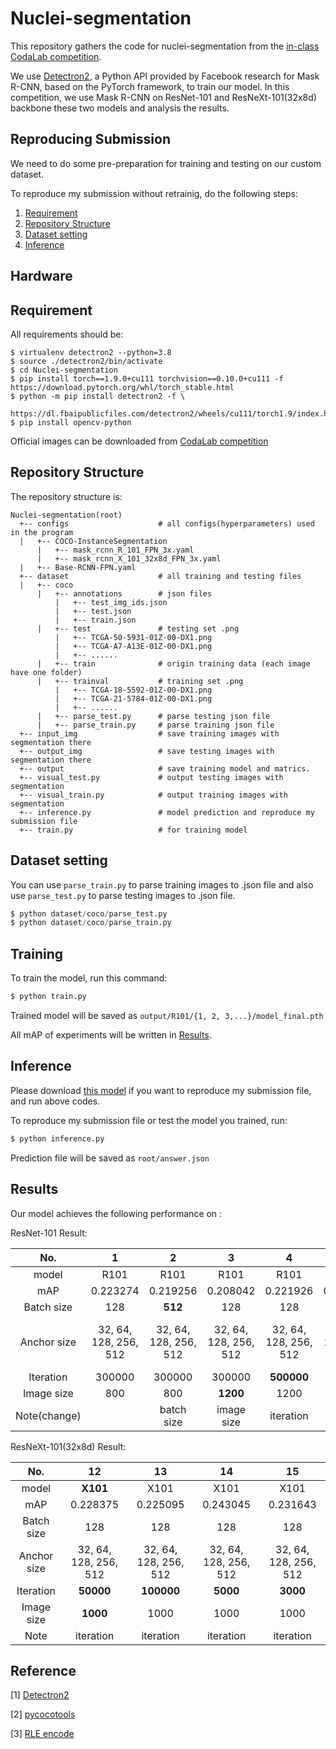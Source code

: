 # Nuclei-segmentation

This repository gathers the code for nuclei-segmentation from the [in-class CodaLab competition](https://codalab.lisn.upsaclay.fr/competitions/333?secret_key=3b31d945-289d-4da6-939d-39435b506ee5).

We use [Detectron2](https://github.com/facebookresearch/detectron2), a Python API provided by Facebook research for Mask R-CNN, based on the PyTorch framework, to train our model.
In this competition, we use  Mask R-CNN on ResNet-101 and ResNeXt-101(32x8d) backbone these two models and analysis the results.

## Reproducing Submission
We need to do some pre-preparation for training and testing on our custom dataset.

To reproduce my submission without retrainig, do the following steps:
1. [Requirement](#Requirement)
2. [Repository Structure](#Repository-Structure)
3. [Dataset setting](#Dataset-setting)
4. [Inference](#Inference)

## Hardware

<!-- Ubuntu 18.04.5 LTS

Intel® Core™ i7-3770 CPU @ 3.40GHz × 8

GeForce GTX 1080/PCIe/SSE2 -->


## Requirement
All requirements should be:

```env
$ virtualenv detectron2 --python=3.8
$ source ./detectron2/bin/activate
$ cd Nuclei-segmentation
$ pip install torch==1.9.0+cu111 torchvision==0.10.0+cu111 -f https://download.pytorch.org/whl/torch_stable.html
$ python -m pip install detectron2 -f \
  https://dl.fbaipublicfiles.com/detectron2/wheels/cu111/torch1.9/index.html
$ pip install opencv-python
```

Official images can be downloaded from [CodaLab competition](https://codalab.lisn.upsaclay.fr/competitions/333?secret_key=3b31d945-289d-4da6-939d-39435b506ee5#participate-get_data)


## Repository Structure

The repository structure is:
```
Nuclei-segmentation(root)
  +-- configs                    # all configs(hyperparameters) used in the program 
  |   +-- COCO-InstanceSegmentation
      |   +-- mask_rcnn_R_101_FPN_3x.yaml
      |   +-- mask_rcnn_X_101_32x8d_FPN_3x.yaml
  |   +-- Base-RCNN-FPN.yaml
  +-- dataset                    # all training and testing files
  |   +-- coco
      |   +-- annotations        # json files
          |   +-- test_img_ids.json   
          |   +-- test.json   
          |   +-- train.json   
      |   +-- test               # testing set .png  
          |   +-- TCGA-50-5931-01Z-00-DX1.png  
          |   +-- TCGA-A7-A13E-01Z-00-DX1.png 
          |   +-- ......
      |   +-- train              # origin training data (each image have one folder)
      |   +-- trainval           # training set .png
          |   +-- TCGA-18-5592-01Z-00-DX1.png   
          |   +-- TCGA-21-5784-01Z-00-DX1.png 
          |   +-- ...... 
      |   +-- parse_test.py      # parse testing json file
      |   +-- parse_train.py     # parse training json file
  +-- input_img                  # save training images with segmentation there
  +-- output_img                 # save testing images with segmentation there
  +-- output                     # save training model and matrics.
  +-- visual_test.py             # output testing images with segmentation
  +-- visual_train.py            # output training images with segmentation
  +-- inference.py               # model prediction and reproduce my submission file
  +-- train.py                   # for training model
```

## Dataset setting

You can use ```parse_train.py``` to parse training images to .json file and also use ```parse_test.py```  to parse testing images to .json file.

```py
$ python dataset/coco/parse_test.py
$ python dataset/coco/parse_train.py
```

## Training

To train the model, run this command:

```py
$ python train.py
```

Trained model will be saved as ```output/R101/{1, 2, 3,...}/model_final.pth```

All mAP of experiments will be written in [Results](#Results).

## Inference

Please download [this model]() if you want to reproduce my submission file, and run above codes.

To reproduce my submission file or test the model you trained, run:

```py
$ python inference.py
```

Prediction file will be saved as ```root/answer.json```

## Results

Our model achieves the following performance on :

ResNet-101 Result:

| No.         | 1                     | 2                     | 3                     | 4                     | 5                     | 6                     | 7                     | 8                     | 9                     | 10                 | 11                   |  
|:-----------:|:---------------------:|:---------------------:|:---------------------:|:---------------------:|:---------------------:|:---------------------:|:---------------------:|:---------------------:|:---------------------:|:------------------:|:--------------------:|
| model       | R101                  | R101                  | R101                  | R101                  | R101                  | R101                  | R101                  | R101                  | R101                  | R101               | R101                 |   
| mAP         | 0.223274 | 0.219256 | 0.208042 | 0.221926 | 0.226062 | 0.211141 | 0.242515 | **0.24355** | 0.232426 | 0.233071 | 0.242185 |   
| Batch size  | 128 | **512** | 128 | 128 | 128 | 128 | 128 | 128 | 128 | 128 | 128 |   
| Anchor size | 32, 64, 128, 256, 512 | 32, 64, 128, 256, 512 | 32, 64, 128, 256, 512 | 32, 64, 128, 256, 512 | 32, 64, 128, 256, 512 | 32, 64, 128, 256, 512 | 32, 64, 128, 256, 512 | 32, 64, 128, 256, 512 | 32, 64, 128, 256, 512 | **8, 16, 32, 64, 128** | **16, 32, 64, 128, 256** |   
| Iteration   | 300000 | 300000 | 300000 | **500000** | **50000** | **200000** | **6000** | **5000** | **4000** | 5000 | 5000 |   
| Image size  | 800 | 800 | **1200** | 1200 | 1200 | 1200 | 1200 | 1200 | 1200 | 1200 | 1200 |   
| Note(change)        |                      | batch size            | image size            | iteration             | iteration             | iteration             | iteration             | iteration             | iteration             | anchor size        | anchor size          |   

ResNeXt-101(32x8d) Result:

| No.         | 12                    | 13                    | 14                    | 15                    |   
|:-----------:|:---------------------:|:---------------------:|:---------------------:|:---------------------:|
| model       | **X101**                  | X101                 | X101                  | X101                  |   
| mAP         | 0.228375 | 0.225095 | 0.243045 | 0.231643 |   
| Batch size  | 128 | 128 | 128 | 128 |   
| Anchor size | 32, 64, 128, 256, 512 | 32, 64, 128, 256, 512 | 32, 64, 128, 256, 512 | 32, 64, 128, 256, 512 |   
| Iteration   | **50000** | **100000** | **5000** | **3000** |   
| Image size  | **1000** | 1000 | 1000 | 1000 |   
| Note        | iteration             | iteration             | iteration             | iteration             |   


## Reference
[1] [Detectron2](https://github.com/facebookresearch/detectron2)

[2] [pycocotools](https://github.com/cocodataset/cocoapi/issues/131)

[3] [RLE encode](https://github.com/facebookresearch/detectron2/issues/347)
